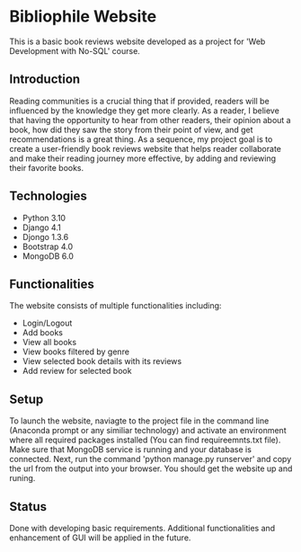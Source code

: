# Bibliophile Website 
This is a basic book reviews website developed as a project for 'Web Development with No-SQL' course. 

## Introduction
Reading communities is a crucial thing that if provided, readers will be influenced by the knowledge they get more clearly. As a reader, I believe that having the opportunity to hear from other readers, their opinion about a book, how did they saw the story from their point of view, and get recommendations is a great thing. As a sequence, my project goal is to create a user-friendly book reviews website that helps reader collaborate and make their reading journey more effective, by adding and reviewing their favorite books.

## Technologies
* Python 3.10
* Django 4.1
* Djongo 1.3.6
* Bootstrap 4.0
* MongoDB 6.0

## Functionalities
The website consists of multiple functionalities including: 
* Login/Logout
* Add books 
* View all books 
* View books filtered by genre   
* View selected book details with its reviews 
* Add review for selected book

## Setup 
To launch the website, naviagte to the project file in the command line (Anaconda prompt or any similiar technology) and activate an environment where all required packages installed (You can find requireemnts.txt file). Make sure that MongoDB service is running and your database is connected. Next, run the command 'python manage.py runserver' and copy the url from the output into your browser. You should get the website up and runing. 

## Status
Done with developing basic requirements. Additional functionalities and enhancement of GUI will be applied in the future.
 
